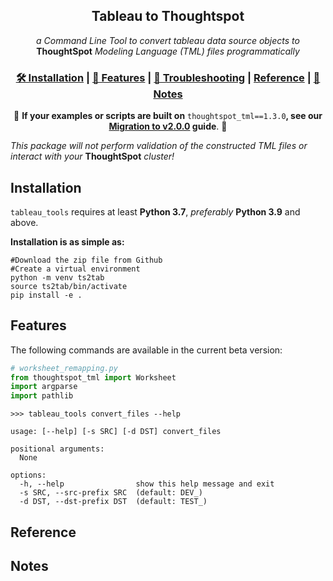 
<div align="center">
  <h2><b>Tableau to Thoughtspot</b></h2>

  <i>a Command Line Tool to convert tableau data source objects to </i> <b>ThoughtSpot</b> <i>Modeling Language (TML) files programmatically</i>

  <h3>
    <a href="#installation">🛠 Installation</a>
    <span> | </span>
    <a href="#features">📎 Features</a>
    <span> | </span>
    <a href="#migration-to-v200">🚨 Troubleshooting</a>
    <span> | </span>
    <a href="#reference">Reference</a>
    <span> | </span>
    <a href="#notes-on-thoughtspot-modeling-language">📝 Notes</a>
  </h3>

🚨 __If your examples or scripts are built on__ `thoughtspot_tml==1.3.0`__, see our [Migration to v2.0.0](#migration-to-v200) guide__. 🚨
</div>

*This package will not perform validation of the constructed TML files or interact with your* __ThoughtSpot__ *cluster!*


## Installation

`tableau_tools` requires at least __Python 3.7__, *preferably* __Python 3.9__ and above.

__Installation is as simple as:__
```shell
#Download the zip file from Github
#Create a virtual environment
python -m venv ts2tab
source ts2tab/bin/activate
pip install -e . 
```

## Features

The following commands are available in the current beta version:

```python
# worksheet_remapping.py
from thoughtspot_tml import Worksheet
import argparse
import pathlib

```

```shell
>>> tableau_tools convert_files --help

usage: [--help] [-s SRC] [-d DST] convert_files

positional arguments:
  None         

options:
  -h, --help                show this help message and exit
  -s SRC, --src-prefix SRC  (default: DEV_)
  -d DST, --dst-prefix DST  (default: TEST_)
```


## Reference

## Notes

